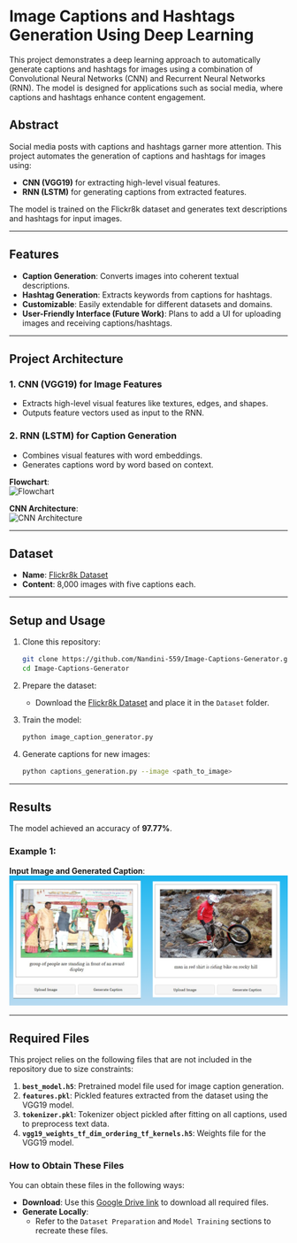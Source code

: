 # **Image Captions and Hashtags Generation Using Deep Learning**

This project demonstrates a deep learning approach to automatically generate captions and hashtags for images using a combination of Convolutional Neural Networks (CNN) and Recurrent Neural Networks (RNN). The model is designed for applications such as social media, where captions and hashtags enhance content engagement.

## **Abstract**
Social media posts with captions and hashtags garner more attention. This project automates the generation of captions and hashtags for images using:
- **CNN (VGG19)** for extracting high-level visual features.
- **RNN (LSTM)** for generating captions from extracted features.

The model is trained on the Flickr8k dataset and generates text descriptions and hashtags for input images.

---

## **Features**
- **Caption Generation**: Converts images into coherent textual descriptions.
- **Hashtag Generation**: Extracts keywords from captions for hashtags.
- **Customizable**: Easily extendable for different datasets and domains.
- **User-Friendly Interface (Future Work)**: Plans to add a UI for uploading images and receiving captions/hashtags.

---

## **Project Architecture**
### 1. **CNN (VGG19) for Image Features**
- Extracts high-level visual features like textures, edges, and shapes.
- Outputs feature vectors used as input to the RNN.

### 2. **RNN (LSTM) for Caption Generation**
- Combines visual features with word embeddings.
- Generates captions word by word based on context.

**Flowchart**:  
![Flowchart](link-to-flowchart-image)

**CNN Architecture**:  
![CNN Architecture](link-to-cnn-architecture-image)

---

## **Dataset**
- **Name**: [Flickr8k Dataset](https://www.kaggle.com/datasets/adityajn105/flickr8k)
- **Content**: 8,000 images with five captions each.

---

## **Setup and Usage**
1. Clone this repository:
   ```bash
   git clone https://github.com/Nandini-559/Image-Captions-Generator.git
   cd Image-Captions-Generator
   ```

2. Prepare the dataset:
   - Download the [Flickr8k Dataset](https://www.kaggle.com/datasets/adityajn105/flickr8k) and place it in the `Dataset` folder.

3. Train the model:
   ```bash
   python image_caption_generator.py
   ```

4. Generate captions for new images:
   ```bash
   python captions_generation.py --image <path_to_image>
   ```

---

## **Results**
The model achieved an accuracy of **97.77%**.

### Example 1:
**Input Image and Generated Caption**:  
![Sample Image](https://github.com/Nandini-559/Image-Captions-Generator/blob/master/result.png)

---

## Required Files

This project relies on the following files that are not included in the repository due to size constraints:

1. **`best_model.h5`**: Pretrained model file used for image caption generation.
2. **`features.pkl`**: Pickled features extracted from the dataset using the VGG19 model.
3. **`tokenizer.pkl`**: Tokenizer object pickled after fitting on all captions, used to preprocess text data.
4. **`vgg19_weights_tf_dim_ordering_tf_kernels.h5`**: Weights file for the VGG19 model.

### How to Obtain These Files
You can obtain these files in the following ways:
- **Download**: Use this [Google Drive link](https://drive.google.com/drive/folders/1vugTMRKJSFI7fy1egRvpMyps6fq-mXHx) to download all required files.
- **Generate Locally**:
  - Refer to the `Dataset Preparation` and `Model Training` sections to recreate these files.



